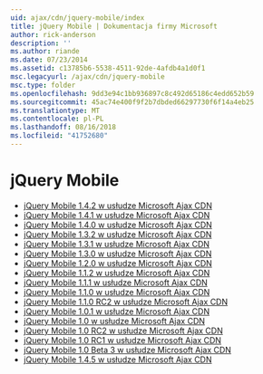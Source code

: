 ```yaml
---
uid: ajax/cdn/jquery-mobile/index
title: jQuery Mobile | Dokumentacja firmy Microsoft
author: rick-anderson
description: ''
ms.author: riande
ms.date: 07/23/2014
ms.assetid: c13785b6-5538-4511-92de-4afdb4a1d0f1
msc.legacyurl: /ajax/cdn/jquery-mobile
msc.type: folder
ms.openlocfilehash: 9dd3e94c1bb936897c8c492d65186c4edd652b59
ms.sourcegitcommit: 45ac74e400f9f2b7dbded66297730f6f14a4eb25
ms.translationtype: MT
ms.contentlocale: pl-PL
ms.lasthandoff: 08/16/2018
ms.locfileid: "41752680"
---
```

<a name="jquery-mobile"></a>jQuery Mobile
====================
- [jQuery Mobile 1.4.2 w usłudze Microsoft Ajax CDN](cdnjquerymobile142.md)
- [jQuery Mobile 1.4.1 w usłudze Microsoft Ajax CDN](cdnjquerymobile141.md)
- [jQuery Mobile 1.4.0 w usłudze Microsoft Ajax CDN](cdnjquerymobile140.md)
- [jQuery Mobile 1.3.2 w usłudze Microsoft Ajax CDN](cdnjquerymobile132.md)
- [jQuery Mobile 1.3.1 w usłudze Microsoft Ajax CDN](cdnjquerymobile131.md)
- [jQuery Mobile 1.3.0 w usłudze Microsoft Ajax CDN](cdnjquerymobile130.md)
- [jQuery Mobile 1.2.0 w usłudze Microsoft Ajax CDN](cdnjquerymobile120.md)
- [jQuery Mobile 1.1.2 w usłudze Microsoft Ajax CDN](cdnjquerymobile112.md)
- [jQuery Mobile 1.1.1 w usłudze Microsoft Ajax CDN](cdnjquerymobile111.md)
- [jQuery Mobile 1.1.0 w usłudze Microsoft Ajax CDN](cdnjquerymobile110.md)
- [jQuery Mobile 1.1.0 RC2 w usłudze Microsoft Ajax CDN](cdnjquerymobile110rc2.md)
- [jQuery Mobile 1.0.1 w usłudze Microsoft Ajax CDN](cdnjquerymobile101.md)
- [jQuery Mobile 1.0 w usłudze Microsoft Ajax CDN](cdnjquerymobile10.md)
- [jQuery Mobile 1.0 RC2 w usłudze Microsoft Ajax CDN](cdnjquerymobile10rc2.md)
- [jQuery Mobile 1.0 RC1 w usłudze Microsoft Ajax CDN](cdnjquerymobile10rc1.md)
- [jQuery Mobile 1.0 Beta 3 w usłudze Microsoft Ajax CDN](cdnjquerymobile10b3.md)
- [jQuery Mobile 1.4.5 w usłudze Microsoft Ajax CDN](cdnjquerymobile145.md)
